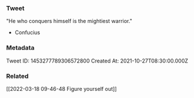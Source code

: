 ### Tweet
"He who conquers himself is the mightiest warrior."

- Confucius

### Metadata
Tweet ID: 1453277789306572800
Created At: 2021-10-27T08:30:00.000Z

### Related
[[2022-03-18 09-46-48 Figure yourself out]]

